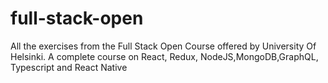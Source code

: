 # full-stack-open
All the exercises from the Full Stack Open Course offered by University Of Helsinki.
A complete course on React, Redux, NodeJS,MongoDB,GraphQL, Typescript and React Native
